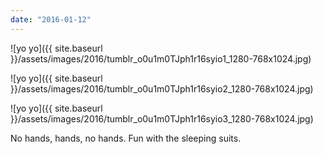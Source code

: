 ```yaml
---
date: "2016-01-12"
---
```


![yo yo]({{ site.baseurl }}/assets/images/2016/tumblr_o0u1m0TJph1r16syio1_1280-768x1024.jpg)

![yo yo]({{ site.baseurl }}/assets/images/2016/tumblr_o0u1m0TJph1r16syio2_1280-768x1024.jpg)

![yo yo]({{ site.baseurl }}/assets/images/2016/tumblr_o0u1m0TJph1r16syio3_1280-768x1024.jpg)

No hands, hands, no hands. Fun with the sleeping suits.
